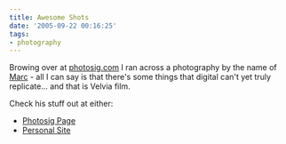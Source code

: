 ```yaml
---
title: Awesome Shots
date: '2005-09-22 00:16:25'
tags:
- photography
---
```


Browing over at <a href="http://www.photosig.com/">photosig.com</a> I ran across a photography by the name of <a href="http://www.photosig.com/go/users/view?id=213645">Marc</a> - all I can say is that there's some things that digital can't yet truly replicate... and that is Velvia film.

Check his stuff out at either:
<ul>
	<li><a href="http://www.photosig.com/go/users/view?id=213645">Photosig Page</a><a href="http://wildphoto.smugmug.com/" /></li>
	<li><a href="http://wildphoto.smugmug.com/">Personal Site</a></li>
</ul>

